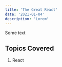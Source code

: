 ```yaml
---
title: 'The Great React'
date: '2021-01-04'
description: 'Lorem'
---
```


Some text

## Topics Covered

1. React
